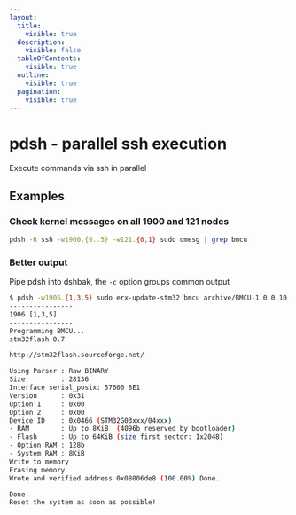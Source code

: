 ```yaml
---
layout:
  title:
    visible: true
  description:
    visible: false
  tableOfContents:
    visible: true
  outline:
    visible: true
  pagination:
    visible: true
---
```


# pdsh - parallel ssh execution

Execute commands via ssh in parallel

## Examples

### Check kernel messages on all 1900 and 121 nodes

```sh
pdsh -R ssh -w1900.{0..5} -w121.{0,1} sudo dmesg | grep bmcu
```

### Better output

Pipe pdsh into dshbak, the `-c` option groups common output

```bash
$ pdsh -w1906.{1,3,5} sudo erx-update-stm32 bmcu archive/BMCU-1.0.0.10.bin | dshbak -c
----------------
1906.[1,3,5]
----------------
Programming BMCU...
stm32flash 0.7

http://stm32flash.sourceforge.net/

Using Parser : Raw BINARY
Size         : 28136
Interface serial_posix: 57600 8E1
Version      : 0x31
Option 1     : 0x00
Option 2     : 0x00
Device ID    : 0x0466 (STM32G03xxx/04xxx)
- RAM        : Up to 8KiB  (4096b reserved by bootloader)
- Flash      : Up to 64KiB (size first sector: 1x2048)
- Option RAM : 128b
- System RAM : 8KiB
Write to memory
Erasing memory
Wrote and verified address 0x08006de8 (100.00%) Done.

Done
Reset the system as soon as possible!
```
